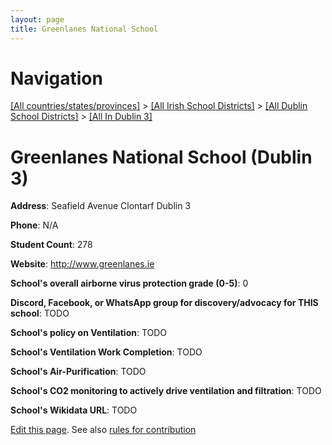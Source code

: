 ```yaml
---
layout: page
title: Greenlanes National School
---
```

# Navigation

[[All countries/states/provinces]](../../../..) > [[All Irish School Districts]](../../..) > [[All Dublin School Districts]](../..) > [[All In Dublin 3]](..)

# Greenlanes National School (Dublin 3)

**Address**: Seafield Avenue Clontarf Dublin 3

**Phone**: N/A

**Student Count**: 278

**Website**: <http://www.greenlanes.ie>

**School's overall airborne virus protection grade (0-5)**: 0

**Discord, Facebook, or WhatsApp group for discovery/advocacy for THIS school**: TODO

**School's policy on Ventilation**: TODO

**School's Ventilation Work Completion**: TODO

**School's Air-Purification**: TODO

**School's CO2 monitoring to actively drive ventilation and filtration**: TODO

**School's Wikidata URL**: TODO


[Edit this page](https://github.com/ventilate-schools/Ireland/edit/main/./Dublin_3/Greenlanes_National_School.md). See also [rules for contribution](../../../contribution-rules/)